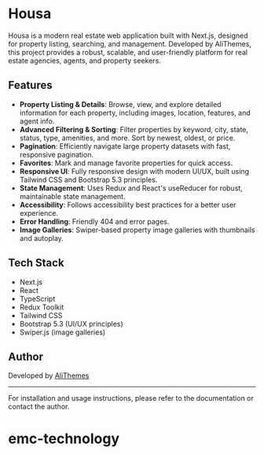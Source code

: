 # Housa

Housa is a modern real estate web application built with Next.js, designed for property listing, searching, and management. Developed by AliThemes, this project provides a robust, scalable, and user-friendly platform for real estate agencies, agents, and property seekers.

## Features

- **Property Listing & Details**: Browse, view, and explore detailed information for each property, including images, location, features, and agent info.
- **Advanced Filtering & Sorting**: Filter properties by keyword, city, state, status, type, amenities, and more. Sort by newest, oldest, or price.
- **Pagination**: Efficiently navigate large property datasets with fast, responsive pagination.
- **Favorites**: Mark and manage favorite properties for quick access.
- **Responsive UI**: Fully responsive design with modern UI/UX, built using Tailwind CSS and Bootstrap 5.3 principles.
- **State Management**: Uses Redux and React's useReducer for robust, maintainable state management.
- **Accessibility**: Follows accessibility best practices for a better user experience.
- **Error Handling**: Friendly 404 and error pages.
- **Image Galleries**: Swiper-based property image galleries with thumbnails and autoplay.

## Tech Stack

- Next.js
- React
- TypeScript
- Redux Toolkit
- Tailwind CSS
- Bootstrap 5.3 (UI/UX principles)
- Swiper.js (image galleries)

## Author

Developed by [AliThemes](https://alithemes.com/)

---

For installation and usage instructions, please refer to the documentation or contact the author.
# emc-technology
